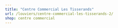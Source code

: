 ```yaml
---
title: "Centre Commercial Les Tisserands"
url: /louviers/centre-commercial-les-tisserands-2/
shop: centre commercial
---
```


